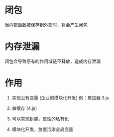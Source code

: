 # 闭包
  当内部函数被保存到外部时，将会产生闭包


# 内存泄漏
  闭包会导致原有的作用域链不释放，造成内存泄漏


# 作用 
  1. 实现公有变量 (企业的模块化开发)
  例：累加器 3.js

  2. 做缓存 (4.js)

  3. 可以实现封装，属性的私有化

  4. 模块化开发，放置污染全局变量

